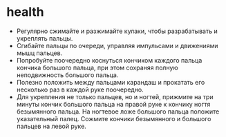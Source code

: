 # health

- Регулярно сжимайте и разжимайте кулаки, чтобы разрабатывать и укреплять пальцы. 
- Сгибайте пальцы по очереди, управляя импульсами и движениями мышц пальцев. 
- Попробуйте поочередно коснуться кончиком каждого пальца кончика большого пальца, при этом сохраняя полную неподвижность большого пальца. 
- Полезно положить между пальцами карандаш и 
прокатать его несколько раз в каждой руке поочередно.
- Для укрепления не только пальцев, но и ногтей, прижмите на три минуты кончик большого пальца на правой руке к кончику ногтя безымянного пальца. На ногтевое ложе большого пальца положите указательный палец. Сожмите кончики безымянного и большого пальцев на левой руке.

